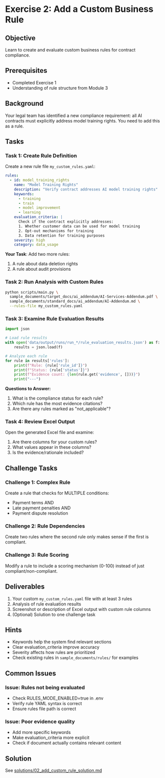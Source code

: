 # Exercise 2: Add a Custom Business Rule

## Objective
Learn to create and evaluate custom business rules for contract compliance.

## Prerequisites
- Completed Exercise 1
- Understanding of rule structure from Module 3

## Background
Your legal team has identified a new compliance requirement: all AI contracts must explicitly address model training rights. You need to add this as a rule.

## Tasks

### Task 1: Create Rule Definition

Create a new rule file `my_custom_rules.yaml`:

```yaml
rules:
  - id: model_training_rights
    name: "Model Training Rights"
    description: "Verify contract addresses AI model training rights"
    keywords:
      - training
      - train
      - model improvement
      - learning
    evaluation_criteria: |
      Check if the contract explicitly addresses:
      1. Whether customer data can be used for model training
      2. Opt-out mechanisms for training
      3. Data retention for training purposes
    severity: high
    category: data_usage
```

**Your Task**: Add two more rules:
1. A rule about data deletion rights
2. A rule about audit provisions

### Task 2: Run Analysis with Custom Rules

```bash
python scripts/main.py \
  sample_documents/target_docs/ai_addendum/AI-Services-Addendum.pdf \
  sample_documents/standard_docs/ai_addendum/AI-Addendum.md \
  --rules-file my_custom_rules.yaml
```

### Task 3: Examine Rule Evaluation Results

```python
import json

# Load rule results
with open('data/output/runs/run_*/rule_evaluation_results.json') as f:
    results = json.load(f)

# Analyze each rule
for rule in results['rules']:
    print(f"Rule: {rule['rule_id']}")
    print(f"Status: {rule['status']}")
    print(f"Evidence count: {len(rule.get('evidence', []))}")
    print("---")
```

**Questions to Answer:**
1. What is the compliance status for each rule?
2. Which rule has the most evidence citations?
3. Are there any rules marked as "not_applicable"?

### Task 4: Review Excel Output

Open the generated Excel file and examine:
1. Are there columns for your custom rules?
2. What values appear in these columns?
3. Is the evidence/rationale included?

## Challenge Tasks

### Challenge 1: Complex Rule
Create a rule that checks for MULTIPLE conditions:
- Payment terms AND
- Late payment penalties AND  
- Payment dispute resolution

### Challenge 2: Rule Dependencies
Create two rules where the second rule only makes sense if the first is compliant.

### Challenge 3: Rule Scoring
Modify a rule to include a scoring mechanism (0-100) instead of just compliant/non-compliant.

## Deliverables

1. Your custom `my_custom_rules.yaml` file with at least 3 rules
2. Analysis of rule evaluation results
3. Screenshot or description of Excel output with custom rule columns
4. (Optional) Solution to one challenge task

## Hints

- Keywords help the system find relevant sections
- Clear evaluation_criteria improve accuracy
- Severity affects how rules are prioritized
- Check existing rules in `sample_documents/rules/` for examples

## Common Issues

### Issue: Rules not being evaluated
- Check RULES_MODE_ENABLED=true in .env
- Verify rule YAML syntax is correct
- Ensure rules file path is correct

### Issue: Poor evidence quality
- Add more specific keywords
- Make evaluation_criteria more explicit
- Check if document actually contains relevant content

## Solution
See [solutions/02_add_custom_rule_solution.md](../solutions/02_add_custom_rule_solution.md)